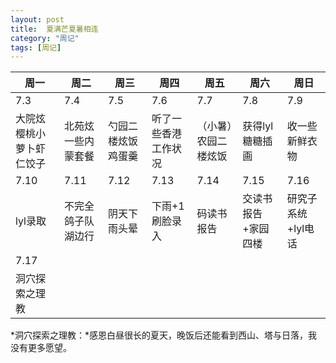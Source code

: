 ```yaml
---
layout: post
title:  夏满芒夏暑相连
category: "周记"
tags: [周记]
---
```

|周一|周二|周三|周四|周五|周六|周日|
| --- | --- | --- | --- | --- | --- | --- |
|7.3|7.4|7.5|7.6|7.7|7.8|7.9|
|大院炫樱桃小萝卜虾仁饺子|北苑炫一些内蒙套餐|勺园二楼炫饭鸡蛋羹|听了一些香港工作状况|（小暑）农园二楼炫饭|获得lyl糖糖插画|收一些新鲜衣物|
|7.10|7.11|7.12|7.13|7.14|7.15|7.16|
|lyl录取|不完全鸽子队湖边行|阴天下雨头晕|下雨+1刷脸录入|码读书报告|交读书报告+家园四楼|研究子系统+lyl电话|
|7.17|
|洞穴探索之理教|

*洞穴探索之理教：*感恩白昼很长的夏天，晚饭后还能看到西山、塔与日落，我没有更多愿望。